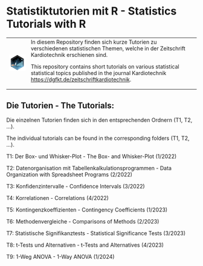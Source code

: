 # Statistiktutorien mit R - Statistics Tutorials with R

<table>
  <tr>
    <td><img src="hex-STWR.png" width="200"></td>
    <td>In diesem Repository finden sich kurze Tutorien zu verschiedenen 
statistischen Themen, welche in der Zeitschrift Kardiotechnik
<https://dgfkt.de/zeitschriftkardiotechnik> erschienen sind.

This repository contains short tutorials on various statistical 
statistical topics published in the journal Kardiotechnik
<https://dgfkt.de/zeitschriftkardiotechnik>.</td>
  </tr>
</table>


## Die Tutorien - The Tutorials:

Die einzelnen Tutorien finden sich in den entsprechenden Ordnern (T1, T2, ...).

The individual tutorials can be found in the corresponding folders (T1, T2, ...).


T1: Der Box- und Whisker-Plot - The Box- and Whisker-Plot (1/2022)

T2: Datenorganisation mit Tabellenkalkulationsprogrammen - Data Organization with Spreadsheet Programs (2/2022)

T3: Konfidenzintervalle - Confidence Intervals (3/2022)

T4: Korrelationen - Correlations (4/2022)

T5: Kontingenzkoeffizienten - Contingency Coefficients (1/2023)

T6: Methodenvergleiche - Comparisons of Methods (2/2023)

T7: Statistische Signifikanztests - Statistical Significance Tests (3/2023)

T8: t-Tests und Alternativen - t-Tests and Alternatives (4/2023)

T9: 1-Weg ANOVA - 1-Way ANOVA (1/2024)

